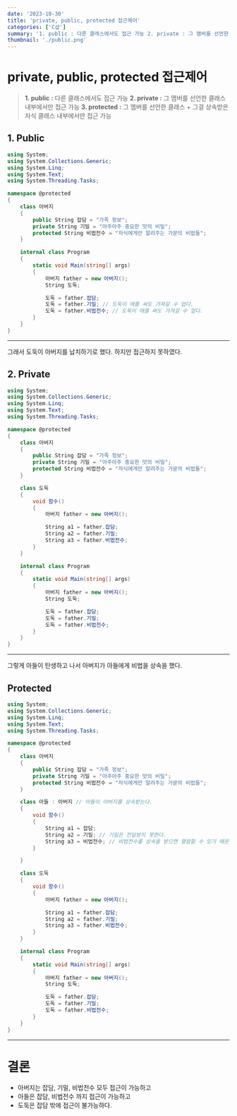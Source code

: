 ```yaml
---
date: '2023-10-30'
title: 'private, public, protected 접근제어'
categories: ['C샵']
summary: '1. public : 다른 클래스에서도 접근 가능 2. private : 그 맴버를 선언한 클래스 내부에서만 접근 가능 3. protected : 그 멤버를 선언한 클래스 + 그걸 상속받은 자식 클래스 내부에서만 접근 가능'
thumbnail: './public.png'
---
```


# private, public, protected 접근제어

> **1. public :** 다른 클래스에서도 접근 가능
> **2. private :** 그 맴버를 선언한 클래스 내부에서만 접근 가능
> **3. protected :** 그 멤버를 선언한 클래스 + 그걸 상속받은 자식 클래스 내부에서만 접근 가능

## 1. Public

```csharp
using System;
using System.Collections.Generic;
using System.Linq;
using System.Text;
using System.Threading.Tasks;

namespace @protected
{
    class 아버지
    {
        public String 잡담 = "가족 정보";
        private String 기밀 = "아주아주 중요한 맛의 비밀";
        protected String 비법전수 = "자식에게만 알려주는 가문의 비법들";
    }

    internal class Program
    {
        static void Main(string[] args)
        {
            아버지 father = new 아버지();
            String 도둑;

            도둑 = father.잡담;
            도둑 = father.기밀; // 도둑이 애를 써도 가져갈 수 업다.
            도둑 = father.비법전수; // 도둑이 애를 써도 가져갈 수 업다.
        }
    }
}
```

---

그래서 도둑이 아버지를 납치하기로 했다. 하지만 접근하지 못하였다.

## 2. Private

```csharp
using System;
using System.Collections.Generic;
using System.Linq;
using System.Text;
using System.Threading.Tasks;

namespace @protected
{
    class 아버지
    {
        public String 잡담 = "가족 정보";
        private String 기밀 = "아주아주 중요한 맛의 비밀";
        protected String 비법전수 = "자식에게만 알려주는 가문의 비법들";
    }

    class 도둑
    {
        void 함수()
        {
            아버지 father = new 아버지();

            String a1 = father.잡담;
            String a2 = father.기밀;
            String a3 = father.비법전수;
        }
    }

    internal class Program
    {
        static void Main(string[] args)
        {
            아버지 father = new 아버지();
            String 도둑;

            도둑 = father.잡담;
            도둑 = father.기밀;
            도둑 = father.비법전수;
        }
    }
}
```

---

그렇게 아들이 탄생하고 나서 아버지가 아들에게 비법을 상속을 했다.

## Protected

```csharp
using System;
using System.Collections.Generic;
using System.Linq;
using System.Text;
using System.Threading.Tasks;

namespace @protected
{
    class 아버지
    {
        public String 잡담 = "가족 정보";
        private String 기밀 = "아주아주 중요한 맛의 비밀";
        protected String 비법전수 = "자식에게만 알려주는 가문의 비법들";
    }

    class 아들 : 아버지 // 아들이 아버지를 상속받는다.
    {
        void 함수()
        {
            String a1 = 잡담;
            String a2 = 기밀; // 기밀은 전달받지 못한다.
            String a3 = 비법전수; // 비법전수를 상속을 받으면 열람할 수 있기 때문에 열람이 가능하다.
        }

    }

    class 도둑
    {
        void 함수()
        {
            아버지 father = new 아버지();

            String a1 = father.잡담;
            String a2 = father.기밀;
            String a3 = father.비법전수;
        }
    }

    internal class Program
    {
        static void Main(string[] args)
        {
            아버지 father = new 아버지();
            String 도둑;

            도둑 = father.잡담;
            도둑 = father.기밀;
            도둑 = father.비법전수;
        }
    }
}
```

---

# 결론

- 아버지는 잡담, 기밀, 비법전수 모두 접근이 가능하고
- 아들은 잡담, 비법전수 까지 접근이 가능하고
- 도둑은 잡담 밖에 접근이 불가능하다.
